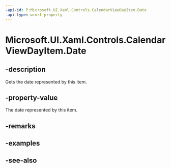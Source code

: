 ```yaml
---
-api-id: P:Microsoft.UI.Xaml.Controls.CalendarViewDayItem.Date
-api-type: winrt property
---
```


<!-- Property syntax
public Windows.Foundation.DateTime Date { get; }
-->

# Microsoft.UI.Xaml.Controls.CalendarViewDayItem.Date

## -description
Gets the date represented by this item.

## -property-value
The date represented by this item.

## -remarks

## -examples

## -see-also
